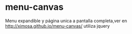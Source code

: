 # menu-canvas
Menu expandible y página unica a pantalla completa,ver en http://ximosa.github.io/menu-canvas/
utiliza jquery
